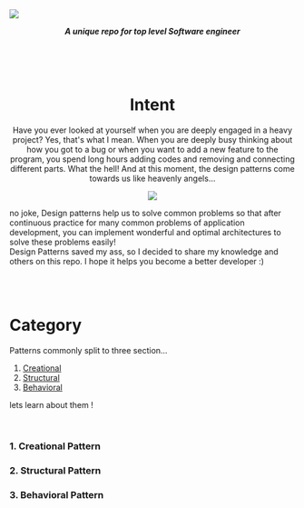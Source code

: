 <img  src="https://user-images.githubusercontent.com/78824988/209479936-89539017-cdb3-4b31-82ea-39b25dfd1ef3.png"/>
<body>
  <center>
       
<p><strong><i>A unique repo for top level Software engineer </i></strong></p>

 </br>
 </br></br>
 
<h1>Intent</h1>
<p>
Have you ever looked at yourself when you are deeply engaged in a heavy project?
Yes, that's what I mean. When you are deeply busy thinking about how you got to a bug or when you want to add a new feature to the program, you spend long hours adding codes and removing and connecting different parts.
What the hell!
And at this moment, the design patterns come towards us like heavenly angels...
</p>
<img src="https://user-images.githubusercontent.com/78824988/209480488-e30c5d6c-9fae-4808-8c21-2bee91c88aea.gif" />
  </center>
  <p>
  no joke, Design patterns help us to solve common problems so that after continuous practice for many common problems of application development, you can implement wonderful and optimal architectures to solve these problems easily!
 </br>
 Design Patterns saved my ass, so I decided to share my knowledge and others on this repo.
I hope it helps you become a better developer :)
  </p>
  </br></br>
  <h1>Category</h1>
  <p>Patterns commonly split to three section...</p>
  <ol>
    <a href="#----1-creational-pattern--"><li>Creational</li></a>
    <a href="#----2-structural-pattern--"><li>Structural</li></a>
    <a href="#----3-behavioral-pattern--"><li>Behavioral</li></a>

  </ol>
  <p>lets learn about them !</p>
  </br>
  <h3>
    1. Creational Pattern
  </h3>

  <h3>
    2. Structural Pattern
  </h3>

  <h3>
    3. Behavioral Pattern
  </h3>

  </body>
